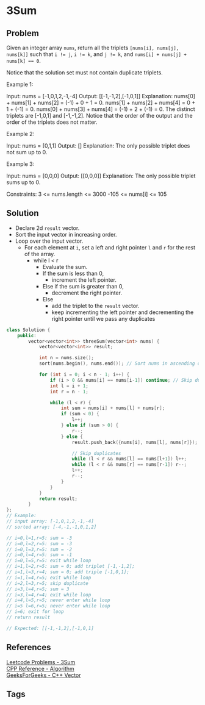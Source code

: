 # 3Sum

## Problem
Given an integer array `nums`, return all the triplets `[nums[i], nums[j], nums[k]]` such that `i != j`, `i != k`, and `j != k`, and `nums[i] + nums[j] + nums[k] == 0`.

Notice that the solution set must not contain duplicate triplets.

Example 1:

Input: nums = [-1,0,1,2,-1,-4]
Output: [[-1,-1,2],[-1,0,1]]
Explanation: 
nums[0] + nums[1] + nums[2] = (-1) + 0 + 1 = 0.
nums[1] + nums[2] + nums[4] = 0 + 1 + (-1) = 0.
nums[0] + nums[3] + nums[4] = (-1) + 2 + (-1) = 0.
The distinct triplets are [-1,0,1] and [-1,-1,2].
Notice that the order of the output and the order of the triplets does not matter.

Example 2:

Input: nums = [0,1,1]
Output: []
Explanation: The only possible triplet does not sum up to 0.

Example 3:

Input: nums = [0,0,0]
Output: [[0,0,0]]
Explanation: The only possible triplet sums up to 0.

Constraints:
3 <= nums.length <= 3000
-105 <= nums[i] <= 105

## Solution
* Declare 2d `result` vector.  
* Sort the input vector in increasing order.  
* Loop over the input vector.  
    * For each element at `i`, set a left and right pointer `l` and `r` for the rest of the array.  
        * while l < r
            * Evaluate the sum.
            * If the sum is less than 0,
                * increment the left pointer.
            * Else if the sum is greater than 0,
                * decrement the right pointer.  
            * Else
                * add the triplet to the `result` vector.  
                * keep incrementing the left pointer and decrementing the right pointer until we pass any duplicates
    
```c++
class Solution {
    public:
        vector<vector<int>> threeSum(vector<int> nums) {
            vector<vector<int>> result;            

            int n = nums.size();
            sort(nums.begin(), nums.end()); // Sort nums in ascending order

            for (int i = 0; i < n - 1; i++) {
                if (i > 0 && nums[i] == nums[i-1]) continue; // Skip duplicates
                int l = i + 1;
                int r = n - 1;

                while (l < r) {
                    int sum = nums[i] + nums[l] + nums[r];
                    if (sum < 0) {
                        l++;
                    } else if (sum > 0) {
                        r--;
                    } else {
                        result.push_back({nums[i], nums[l], nums[r]});

                        // Skip duplicates
                        while (l < r && nums[l] == nums[l+1]) l++;
                        while (l < r && nums[r] == nums[r-1]) r--;
                        l++;
                        r--;
                    }
                }
            }
            return result;
        }
};
// Example:
// input array: [-1,0,1,2,-1,-4]
// sorted array: [-4,-1,-1,0,1,2]

// i=0,l=1,r=5: sum = -3
// i=0,l=2,r=5: sum = -3
// i=0,l=3,r=5: sum = -2
// i=0,l=4,r=5: sum = -1
// i=0,l=5,r=5: exit while loop
// i=1,l=2,r=5: sum = 0; add triplet [-1,-1,2];
// i=1,l=3,r=4; sum = 0; add triple [-1,0,1];
// i=1,l=4,r=5; exit while loop
// i=2,l=3,r=5; skip duplicate 
// i=3,l=4,r=5; sum = 3
// i=3,l=4,r=4; exit while loop
// i=4,l=5,r=5; never enter while loop
// i=5 l=6,r=5; never enter while loop
// i=6; exit for loop
// return result

// Expected: [[-1,-1,2],[-1,0,1]
```

## References
[Leetcode Problems - 3Sum](https://leetcode.com/problems/3sum/)  
[CPP Reference - Algorithm](https://en.cppreference.com/w/cpp/header/algorithm)  
[GeeksForGeeks - C++ Vector](https://www.geeksforgeeks.org/vector-in-cpp-stl/)  

## Tags
